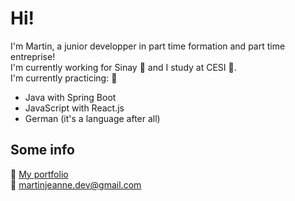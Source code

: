 # Hi!
I'm Martin, a junior developper in part time formation and part time entreprise!  
I'm currently working for Sinay 🐬 and I study at CESI 🔭.  
I'm currently practicing: 🌱
- Java with Spring Boot
- JavaScript with React.js
- German (it's a language after all) 

## Some info
📕 [My portfolio](https://martinjeanne.github.io/)  
💬 martinjeanne.dev@gmail.com

<!--
**MartinJeanne/martinjeanne** is a ✨ _special_ ✨ repository because its `README.md` (this file) appears on your GitHub profile.

Here are some ideas to get you started:

- 🔭 I’m currently working on ...
- 🌱 I’m currently learning ...
- 👯 I’m looking to collaborate on ...
- 🤔 I’m looking for help with ...
- 💬 Ask me about ...
- 📫 How to reach me: ...
- 😄 Pronouns: ...
- ⚡ Fun fact: ...
-->
